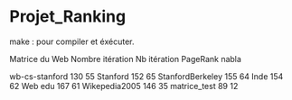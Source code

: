 # Projet_Ranking

make : pour compiler et éxécuter.




Matrice du Web          Nombre itération            Nb itération PageRank
                        nabla

wb-cs-stanford          130                         55
Stanford                152                         65
StanfordBerkeley        155                         64
Inde                    154                         62
Web edu                 167                         61
Wikepedia2005           146                         35
matrice_test            89                          12

